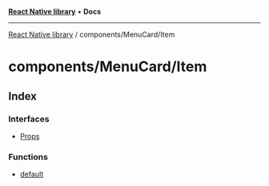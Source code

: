 [**React Native library**](../../../index.md) • **Docs**

***

[React Native library](../../../modules.md) / components/MenuCard/Item

# components/MenuCard/Item

## Index

### Interfaces

- [Props](interfaces/Props.md)

### Functions

- [default](functions/default.md)
